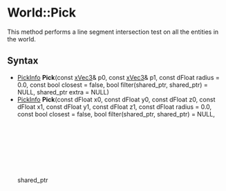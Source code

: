 # World::Pick

This method performs a line segment intersection test on all the entities in the world.

## Syntax

- [PickInfo](PickInfo.md) **Pick**(const [xVec3](xVec3.md)& p0, const [xVec3](xVec3.md)& p1, const dFloat radius = 0.0, const bool closest = false, bool filter(shared_ptr<Entity>, shared_ptr<Object>) = NULL, shared_ptr<Object> extra = NULL)
- [PickInfo](PickInfo.md) **Pick**(const dFloat x0, const dFloat y0, const dFloat z0, const dFloat x1, const dFloat y1, const dFloat z1, const dFloat radius = 0.0, const bool closest = false, bool filter(shared_ptr<Entity>, shared_ptr<Object>) = NULL, shared_ptr<Object> extra = NULL)

| Parameter | Description |
| --- | --- |
| p0, (x0, y0, z0) | line start position |
| p1, (x1, y1, z1) | line end position |
| radius | if greater than zero a swept sphere intersection test will be performed |
| closest | if set to true the closest intersected point will be found, otherwise the routine will return on the first hit |
| filter | optional callback for discarding objects |
| extra | optional extra value to pass to filter |

## Returns

If the line segment intersects the entity, the resulting PickInfo's *success* member will be set to true, otherwise it will be false.

If a filter callback is provided it will be called for each entity that is evaluated. If the callback returns true the entity will be tested, otherwise it will be skipped.
